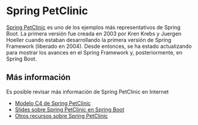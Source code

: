 # Spring PetClinic

[Spring PetClinic](https://spring-petclinic.github.io/) es uno de los ejemplos más representativos de Spring Boot. La primera versión fue creada en 2003 por Kren Krebs y Juergen Hoeller cuando estaban desarrollando la primera versión de Spring Framework (liberado en 2004). Desde entonces, se ha estado actualizando para mostrar los avances en el Spring Framework y, posteriormente, en Spring Boot.



## Más información

Es posible revisar más información de Spring PetClinic en Internet

- [Modelo C4 de Spring PetClinic](https://www.structurizr.com/public/1)
- [Slides sobre Spring PetClinic en Spring Boot](https://es.slideshare.net/slideshow/spring-framework-petclinic-sample-application/71978076)
- [Otros recursos sobre Spring PetClinic](https://spring-petclinic.github.io/docs/resources.html)
